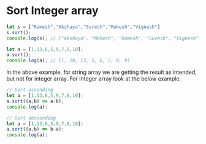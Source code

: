 # Sort Integer array

```js
let s = ["Ramesh","Akshaya","Suresh","Mahesh","Vignesh"]
s.sort();
console.log(s); // ["Akshaya", "Mahesh", "Ramesh", "Suresh", "Vignesh"]

let a = [1,13,6,5,9,7,8,10];
a.sort();
console.log(a); // [1, 10, 13, 5, 6, 7, 8, 9]
```

In the above example, for string array we are getting the result as intended, but not for integer array. For Integer array look at the below example.

```js
// Sort ascending
let a = [1,13,6,5,9,7,8,10];
a.sort((a,b) => a-b);
console.log(a);

// Sort descending
let a = [1,13,6,5,9,7,8,10];
a.sort((a,b) => b-a);
console.log(a);

```

